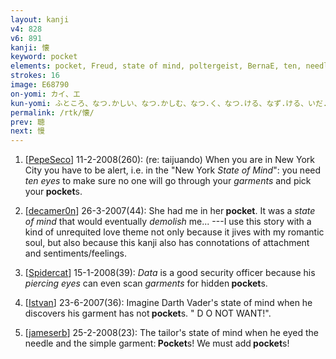```yaml
---
layout: kanji
v4: 828
v6: 891
kanji: 懐
keyword: pocket
elements: pocket, Freud, state of mind, poltergeist, BernaE, ten, needle, eye, cross-eyed, net, top hat, scarf, cloth, clothes, clothing, garment
strokes: 16
image: E68790
on-yomi: カイ、エ
kun-yomi: ふところ、なつ.かしい、なつ.かしむ、なつ.く、なつ.ける、なず.ける、いだ.く、おも.う
permalink: /rtk/懐/
prev: 聴
next: 慢
---
```


1) [<a href="http://kanji.koohii.com/profile/PepeSeco">PepeSeco</a>] 11-2-2008(260): (re: taijuando) When you are in New York City you have to be alert, i.e. in the &quot;New York <em>State of Mind</em>&quot;: you need <em>ten</em> <em>eyes</em> to make sure no one will go through your <em>garments</em> and pick your<strong> pocket</strong>s.

2) [<a href="http://kanji.koohii.com/profile/decamer0n">decamer0n</a>] 26-3-2007(44): She had me in her<strong> pocket</strong>. It was a <em>state of mind</em> that would eventually <em>demolish</em> me... ---I use this story with a kind of unrequited love theme not only because it jives with my romantic soul, but also because this kanji also has connotations of attachment and sentiments/feelings.

3) [<a href="http://kanji.koohii.com/profile/Spidercat">Spidercat</a>] 15-1-2008(39): <em>Data</em> is a good security officer because his <em>piercing eyes</em> can even scan <em>garments</em> for hidden<strong> pocket</strong>s.

4) [<a href="http://kanji.koohii.com/profile/Istvan">Istvan</a>] 23-6-2007(36): Imagine Darth Vader&#039;s state of mind when he discovers his garment has not<strong> pocket</strong>s. &quot; D O NOT WANT!&quot;.

5) [<a href="http://kanji.koohii.com/profile/jameserb">jameserb</a>] 25-2-2008(23): The tailor&#039;s state of mind when he eyed the needle and the simple garment:<strong> Pocket</strong>s! We must add<strong> pocket</strong>s!

